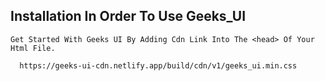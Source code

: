## Installation In Order To Use Geeks_UI



`
Get Started With Geeks UI By Adding Cdn Link Into The <head> Of Your Html File.
`

```bash
  https://geeks-ui-cdn.netlify.app/build/cdn/v1/geeks_ui.min.css
```